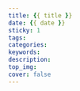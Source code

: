 ```yaml
---
title: {{ title }}
date: {{ date }}
sticky: 1
tags:
categories:
keywords:
description:
top_img:
cover: false
---
```

